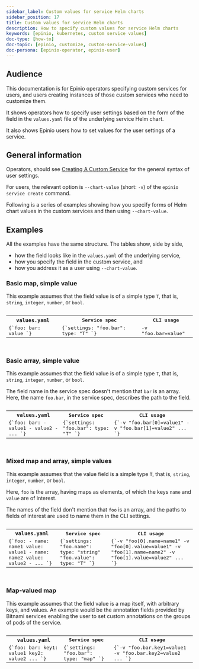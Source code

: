 ```yaml
---
sidebar_label: Custom values for service Helm charts
sidebar_position: 17
title: Custom values for service Helm charts
description: How to specify custom values for service Helm charts
keywords: [epinio, kubernetes, custom service values]
doc-type: [how-to]
doc-topic: [epinio, customize, custom-service-values]
doc-persona: [epinio-operator, epinio-user]
---
```


## Audience

This documentation is for Epinio operators specifying custom services for users,
and users creating instances of those custom services who need to customize them.

It shows operators how to specify user settings based on the form of the field in the `values.yaml` file of the underlying service Helm chart.

It also shows Epinio users how to set values for the user settings of a service.

## General information

Operators, should see
[Creating A Custom Service](create_custom_service.md)
for the general syntax of
user settings.

For users,
the relevant option is `--chart-value` (short: `-v`)
of the `epinio service create` command.

Following is a series of examples showing how you specify forms of Helm chart values in the custom services and then using `--chart-value`.

## Examples

All the examples have the same structure. The tables show, side by side,

- how the field looks like in the `values.yaml` of the underlying service,
- how you specify the field in the custom service, and
- how you address it as a user using `--chart-value`.

### Basic map, simple value

This example assumes that the field value is of a simple type `T`,
that is, `string`, `integer`, `number`, or `bool`.

<pre>
<table>
<tr>
<th><code>values.yaml</code></th>
<th>Service spec</th>
<th>CLI usage</th>
</tr>
<tr valign='top'>
<td>
<CodeBlock language="yaml" showLineNumbers>
{`foo:
  bar: value
`}
</CodeBlock>
</td>
<td>
<CodeBlock language="yaml" showLineNumbers>
{`settings:
  "foo.bar":
    type: "T"
`}
</CodeBlock>
</td>
<td>
<CodeBlock language="yaml" showLineNumbers>
-v "foo.bar=value"
</CodeBlock>
</td>
</tr>
</table>
</pre>

### Basic array, simple value

This example assumes that the field value is of a simple type `T`,
that is, `string`, `integer`, `number`, or `bool`.

The field name in the service spec doesn't mention that `bar` is an array.
Here, the name `foo.bar`, in the service spec, describes the path to the field.

<pre>
<table>
<tr>
<th><code>values.yaml</code></th>
<th>Service spec</th>
<th>CLI usage</th>
</tr>
<tr valign='top'>
<td>
<CodeBlock language="yaml" showLineNumbers>
{`foo:
  bar:
    - value1
    - value2
    - ...
`}
</CodeBlock>
</td>
<td>
<CodeBlock language="yaml" showLineNumbers>
{`settings:
  "foo.bar":
    type: "T"
`}
</CodeBlock>
</td>
<td>
<CodeBlock language="yaml" showLineNumbers>
{`-v "foo.bar[0]=value1"
-v "foo.bar[1]=value2"
...
`}
</CodeBlock>
</td>
</tr>
</table>
</pre>

### Mixed map and array, simple values

This example assumes that the value field is a simple type `T`,
that is, `string`, `integer`, `number`, or `bool`.

Here, `foo` is the array,
having maps as elements,
of which the keys `name` and `value` are of interest.

The names of the field don't mention that `foo` is an array,
and the paths to fields of interest are used to name them in the CLI settings.

<pre>
<table>
<tr>
<th><code>values.yaml</code></th>
<th>Service spec</th>
<th>CLI usage</th>
</tr>
<tr valign='top'>
<td>
<CodeBlock language="yaml" showLineNumbers>
{`foo:
  - name: name1
    value: value1
  - name: name2
    value: value2
  - ...
`}
</CodeBlock>
</td>
<td>
<CodeBlock language="yaml" showLineNumbers>
{`settings:
  "foo.name":
    type: "string"
  "foo.value":
    type: "T"
`}
</CodeBlock>
</td>
<td>
<CodeBlock language="yaml" showLineNumbers>
{`-v "foo[0].name=name1"
-v "foo[0].value=value1"
-v "foo[1].name=name2"
-v "foo[1].value=value2"
...
`}
</CodeBlock>
</td>
</tr>
</table>
</pre>

### Map-valued map

This example assumes that the field value is a map itself,
with arbitrary keys, and values.
An example would be the annotation fields provided by Bitnami services enabling the user to set custom annotations on the groups of pods of the service.

<pre>
<table>
<tr>
<th><code>values.yaml</code></th>
<th>Service spec</th>
<th>CLI usage</th>
</tr>
<tr valign='top'>
<td>
<CodeBlock language="yaml" showLineNumbers>
{`foo:
  bar:
    key1: value1
    key2: value2
    ...
`}
</CodeBlock>
</td>
<td>
<CodeBlock language="yaml" showLineNumbers>
{`settings:
  "foo.bar":
    type: "map"
`}
</CodeBlock>
</td>
<td>
<CodeBlock language="yaml" showLineNumbers>
{`-v "foo.bar.key1=value1
-v "foo.bar.key2=value2
...
`}
</CodeBlock>
</td>
</tr>
</table>
</pre>
